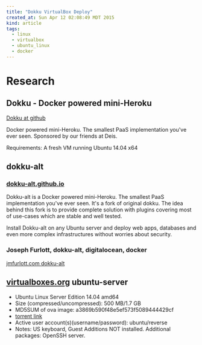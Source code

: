 ```yaml
---
title: "Dokku VirtualBox Deploy"
created_at: Sun Apr 12 02:08:49 MDT 2015
kind: article
tags:
  - linux
  - virtualbox
  - ubuntu_linux
  - docker
---
```


# Research

## Dokku - Docker powered mini-Heroku

[Dokku at github](https://github.com/progrium/dokku)

Docker powered mini-Heroku. The smallest PaaS implementation you've ever
seen. Sponsored by our friends at Deis.

Requirements: A fresh VM running Ubuntu 14.04 x64




## dokku-alt

### [dokku-alt.github.io](https://dokku-alt.github.io/index.html)

Dokku-alt is a Docker powered mini-Heroku. The smallest PaaS
implementation you've ever seen. It's a fork of original dokku. The idea
behind this fork is to provide complete solution with plugins covering
most of use-cases which are stable and well tested.

Install Dokku-alt on any Ubuntu server and deploy web apps, databases
and even more complex infrastructures without worries about security.

### Joseph Furlott, dokku-alt, digitalocean, docker

[jmfurlott.com dokku-alt](http://jmfurlott.com/tutorial-continuous-integration-with-dokku-alt/)

## [virtualboxes.org](http://virtualboxes.org/images/ubuntu-server/) ubuntu-server

* Ubuntu Linux Server Edition 14.04 amd64
* Size (compressed/uncompressed): 500 MB/1.7 GB
* MD5SUM of ova image: a3869b590f48e5ef573f5089444429cf
* [torrent link](https://s3-eu-west-1.amazonaws.com/virtualboxes.org/ubuntu-14.04-server-amd64.ova.torrent)
* Active user account(s)(username/password): ubuntu/reverse
* Notes: US keyboard, Guest Additions NOT installed. Additional packages: OpenSSH server.


